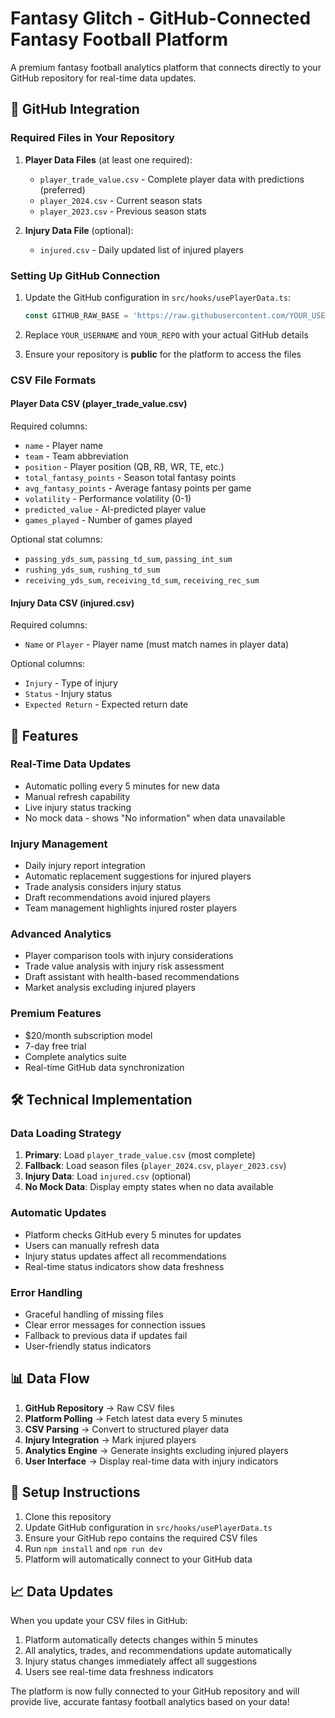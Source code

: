 # Fantasy Glitch - GitHub-Connected Fantasy Football Platform

A premium fantasy football analytics platform that connects directly to your GitHub repository for real-time data updates.

## 🔗 GitHub Integration

### Required Files in Your Repository

1. **Player Data Files** (at least one required):
   - `player_trade_value.csv` - Complete player data with predictions (preferred)
   - `player_2024.csv` - Current season stats
   - `player_2023.csv` - Previous season stats

2. **Injury Data File** (optional):
   - `injured.csv` - Daily updated list of injured players

### Setting Up GitHub Connection

1. Update the GitHub configuration in `src/hooks/usePlayerData.ts`:
   ```typescript
   const GITHUB_RAW_BASE = 'https://raw.githubusercontent.com/YOUR_USERNAME/YOUR_REPO/main'
   ```

2. Replace `YOUR_USERNAME` and `YOUR_REPO` with your actual GitHub details

3. Ensure your repository is **public** for the platform to access the files

### CSV File Formats

#### Player Data CSV (player_trade_value.csv)
Required columns:
- `name` - Player name
- `team` - Team abbreviation
- `position` - Player position (QB, RB, WR, TE, etc.)
- `total_fantasy_points` - Season total fantasy points
- `avg_fantasy_points` - Average fantasy points per game
- `volatility` - Performance volatility (0-1)
- `predicted_value` - AI-predicted player value
- `games_played` - Number of games played

Optional stat columns:
- `passing_yds_sum`, `passing_td_sum`, `passing_int_sum`
- `rushing_yds_sum`, `rushing_td_sum`
- `receiving_yds_sum`, `receiving_td_sum`, `receiving_rec_sum`

#### Injury Data CSV (injured.csv)
Required columns:
- `Name` or `Player` - Player name (must match names in player data)

Optional columns:
- `Injury` - Type of injury
- `Status` - Injury status
- `Expected Return` - Expected return date

## 🚀 Features

### Real-Time Data Updates
- Automatic polling every 5 minutes for new data
- Manual refresh capability
- Live injury status tracking
- No mock data - shows "No information" when data unavailable

### Injury Management
- Daily injury report integration
- Automatic replacement suggestions for injured players
- Trade analysis considers injury status
- Draft recommendations avoid injured players
- Team management highlights injured roster players

### Advanced Analytics
- Player comparison tools with injury considerations
- Trade value analysis with injury risk assessment
- Draft assistant with health-based recommendations
- Market analysis excluding injured players

### Premium Features
- $20/month subscription model
- 7-day free trial
- Complete analytics suite
- Real-time GitHub data synchronization

## 🛠 Technical Implementation

### Data Loading Strategy
1. **Primary**: Load `player_trade_value.csv` (most complete)
2. **Fallback**: Load season files (`player_2024.csv`, `player_2023.csv`)
3. **Injury Data**: Load `injured.csv` (optional)
4. **No Mock Data**: Display empty states when no data available

### Automatic Updates
- Platform checks GitHub every 5 minutes for updates
- Users can manually refresh data
- Injury status updates affect all recommendations
- Real-time status indicators show data freshness

### Error Handling
- Graceful handling of missing files
- Clear error messages for connection issues
- Fallback to previous data if updates fail
- User-friendly status indicators

## 📊 Data Flow

1. **GitHub Repository** → Raw CSV files
2. **Platform Polling** → Fetch latest data every 5 minutes
3. **CSV Parsing** → Convert to structured player data
4. **Injury Integration** → Mark injured players
5. **Analytics Engine** → Generate insights excluding injured players
6. **User Interface** → Display real-time data with injury indicators

## 🔧 Setup Instructions

1. Clone this repository
2. Update GitHub configuration in `src/hooks/usePlayerData.ts`
3. Ensure your GitHub repo contains the required CSV files
4. Run `npm install` and `npm run dev`
5. Platform will automatically connect to your GitHub data

## 📈 Data Updates

When you update your CSV files in GitHub:
1. Platform automatically detects changes within 5 minutes
2. All analytics, trades, and recommendations update automatically
3. Injury status changes immediately affect all suggestions
4. Users see real-time data freshness indicators

The platform is now fully connected to your GitHub repository and will provide live, accurate fantasy football analytics based on your data!